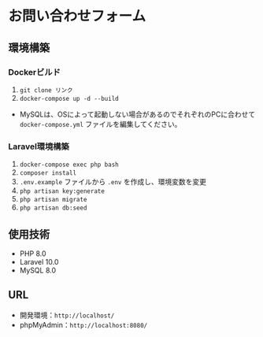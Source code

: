 # お問い合わせフォーム

## 環境構築

### Dockerビルド
1. `git clone リンク`
2. `docker-compose up -d --build`

* MySQLは、OSによって起動しない場合があるのでそれぞれのPCに合わせて `docker-compose.yml` ファイルを編集してください。

### Laravel環境構築
1. `docker-compose exec php bash`
2. `composer install`
3. `.env.example` ファイルから `.env` を作成し、環境変数を変更
4. `php artisan key:generate`
5. `php artisan migrate`
6. `php artisan db:seed`

## 使用技術
- PHP 8.0
- Laravel 10.0
- MySQL 8.0

## URL
- 開発環境：`http://localhost/`
- phpMyAdmin：`http://localhost:8080/`
